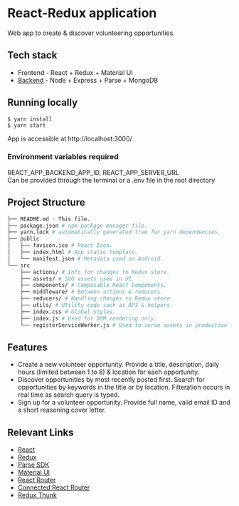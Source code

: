 # React-Redux application
Web app to create &amp; discover volunteering opportunities.

## Tech stack
* Frontend - React + Redux + Material UI
* [Backend](https://github.com/Shrreya/tfi-volunteer-backend) - Node + Express + Parse + MongoDB

## Running locally
```
$ yarn install
$ yarn start
```
App is accessible at http://localhost:3000/

### Environment variables required
REACT_APP_BACKEND_APP_ID, REACT_APP_SERVER_URL </br>
Can be provided through the terminal or a .env file in the root directory

## Project Structure
```bash
├── README.md - This file.
├── package.json # npm package manager file.
├── yarn.lock # automatically generated tree for yarn dependencies.
├── public
│   ├── favicon.ico # React Icon.
│   ├── index.html # App static template.
│   └── manifest.json # Metadata used on Android.
└── src
    ├── actions/ # Info for changes to Redux store.
    ├── assets/ # SVG assets used in UI.
    ├── components/ # Composable React Components.
    ├── middleware/ # Between actions & reducers.
    ├── reducers/ # Handling changes to Redux store.
    ├── utils/ # Utility code such as API & helpers.
    ├── index.css # Global styles.
    ├── index.js # Used for DOM rendering only.
    └── registerServiceWorker.js # Used to serve assets in production from local caches.
```

## Features
* Create a new volunteer opportunity. Provide a title, description, daily hours (limited between 1 to 8) & location for each opportunity.
* Discover opportunities by most recently posted first. Search for opportunities by keywords in the title or by location. Filteration occurs in real time as search query is typed.
* Sign up for a volunteer opportunity. Provide full name, valid email ID and a short reasoning cover letter.

## Relevant Links
* [React](https://reactjs.org/)
* [Redux](https://redux.js.org/)
* [Parse SDK](https://docs.parseplatform.org/js/guide/)
* [Material UI](https://material-ui.com/)
* [React Router](https://github.com/ReactTraining/react-router/tree/master/packages/react-router-dom)
* [Connected React Router](https://github.com/supasate/connected-react-router)
* [Redux Thunk](https://github.com/reduxjs/redux-thunk)
